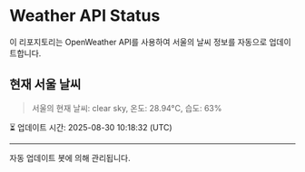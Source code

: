 
# Weather API Status

이 리포지토리는 OpenWeather API를 사용하여 서울의 날씨 정보를 자동으로 업데이트합니다.

## 현재 서울 날씨
> 서울의 현재 날씨: clear sky, 온도: 28.94°C, 습도: 63%

⏳ 업데이트 시간: 2025-08-30 10:18:32 (UTC)

---
자동 업데이트 봇에 의해 관리됩니다.
